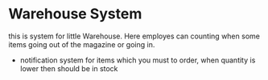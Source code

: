 # Warehouse System

this is system for little Warehouse. Here employes can counting when some items going out of the magazine or going in.
+ notification system for items which you must to order, when quantity is lower then should be in stock
